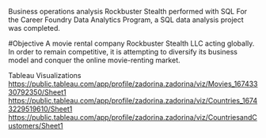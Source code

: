 Business operations analysis Rockbuster Stealth performed with SQL
For the Career Foundry Data Analytics Program, a SQL data analysis project was completed.

#Objective
A movie rental company Rockbuster Stealth LLC  acting globally. In order to remain competitive, it is attempting to diversify its business model and conquer the online movie-renting market.

Tableau Visualizations
https://public.tableau.com/app/profile/zadorina.zadorina/viz/Movies_16743330792350/Sheet1
https://public.tableau.com/app/profile/zadorina.zadorina/viz/Countries_16743229519610/Sheet1
https://public.tableau.com/app/profile/zadorina.zadorina/viz/CountriesandCustomers/Sheet1

